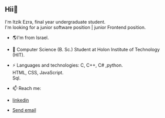 ## Hii👋 <br> 
I'm Itzik Ezra, final year undergraduate student. <br>
I'm looking for a junior software position | junior Frontend position.


- 🌎I'm from Israel.
- 🔭 Computer Science (B. Sc.) Student at Holon Institute of Technology (HIT).<br>
- ⚡ Languages and technologies: C, C++, C# ,python.<br>
                  HTML, CSS, JavaScript. <br>
                  Sql. <br>

- 📫 Reach me: 
- [linkedin](https://www.linkedin.com/in/itzikezra-devloper/)
- <a href="mailto:itzikezra11@gmail.com">Send email</a>

